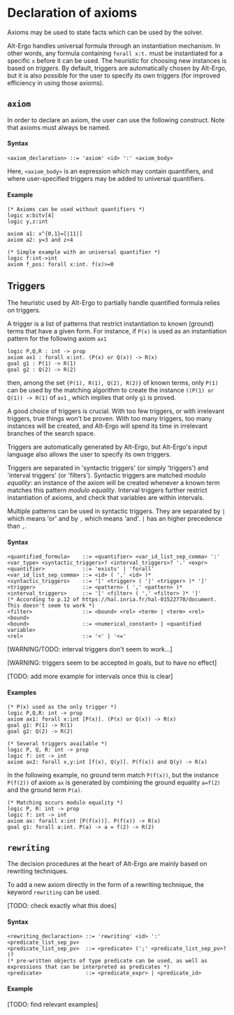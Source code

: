 
# Declaration of axioms

Axioms may be used to state facts which can be used by the solver.

Alt-Ergo handles universal formula through an instantiation mechanism. In other words, any formula containing `forall x:t.` must be instantiated for a specific `x` before it can be used.
The heuristic for choosing new instances is based on *triggers*. By default, triggers are automatically chosen by Alt-Ergo, but it is also possible for the user to specify its own triggers (for improved efficiency in using those axioms).

## `axiom`

In order to declare an axiom, the user can use the following construct.
Note that axioms must always be named.

#### Syntax
```
<axiom_declaration> ::= 'axiom' <id> ':' <axiom_body>
```
Here, `<axiom_body>` is an expression which may contain quantifiers, and where user-specified triggers may be added to universal quantifiers.

#### Example

```
(* Axioms can be used without quantifiers *)
logic x:bitv[4]
logic y,z:int

axiom a1: x^{0,1}=[|11|]
axiom a2: y=3 and z<4
```

```
(* Simple example with an universal quantifier *)
logic f:int->int
axiom f_pos: forall x:int. f(x)>=0
```

## Triggers
The heuristic used by Alt-Ergo to partially handle quantified formula relies on triggers.

A  trigger  is  a  list  of patterns that restrict instantiation to known (ground) terms that have a given form. For instance, if `P(x)` is used as an instantiation pattern for the following axiom `ax1`
```
logic P,Q,R : int -> prop
axiom ax1 : forall x:int. (P(x) or Q(x)) -> R(x)
goal g1 : P(1) -> R(1)
goal g2 : Q(2) -> R(2)
```
then,  among  the  set `{P(1), R(1), Q(2), R(2)}` of  known  terms, only `P(1)` can be used by the matching algorithm to create the instance `((P(1) or Q(1)) -> R(1)` of `ax1` , which implies that only `g1` is proved.

A good choice of triggers is crucial. With too few triggers, or with irrelevant triggers, true things won't be proven. With too many triggers, too many instances will be created, and Alt-Ergo will spend its time in irrelevant branches of the search space.

Triggers are automatically generated by Alt-Ergo, but Alt-Ergo's input language also allows the user to specify its own triggers.

Triggers are separated in 'syntactic triggers' (or simply 'triggers') and 'interval triggers' (or 'filters').
Syntactic triggers are matched *modulo equality*: an instance of the axiom will be created whenever a known term matches this pattern *modulo equality*. 
Interval triggers further restrict instantiation of axioms, and check that variables are within intervals.

Multiple patterns can be used in syntactic triggers. They are separated by `|` which means 'or' and by `,` which means 'and'. `|` has an higher precedence than `,`.

#### Syntax
```
<quantified_formula>    ::= <quantifier> <var_id_list_sep_comma> ':' <var_type> <syntactic_triggers>? <interval_triggers>? '.' <expr>
<quantifier>            ::= 'exists' | 'forall'
<var_id_list_sep_comma> ::= <id> ( ',' <id> )*
<syntactic_triggers>    ::= '[' <trigger> ( '|' <trigger> )* ']'
<trigger>               ::= <pattern> ( ',' <pattern> )*
<interval_triggers>     ::= '[' <filter> ( ',' <filter> )* ']'
(* According to p.12 of https://hal.inria.fr/hal-01522770/document. This doesn't seem to work *)
<filter>                ::= <bound> <rel> <term> | <term> <rel> <bound>
<bound>                 ::= <numerical_constant> | <quantified variable>
<rel>                   ::= '<' | '<='
```

[WARNING/TODO: interval triggers don't seem to work...]

[WARNING: triggers seem to be accepted in goals, but to have no effect]

[TODO: add more example for intervals once this is clear]

#### Examples
```
(* P(x) used as the only trigger *)
logic P,Q,R: int -> prop
axiom ax1: forall x:int [P(x)]. (P(x) or Q(x)) -> R(x)
goal g1: P(1) -> R(1)
goal g2: Q(2) -> R(2)
```

```
(* Several triggers available *)
logic P, Q, R: int -> prop
logic f: int -> int
axiom ax2: forall x,y:int [f(x), Q(y)]. P(f(x)) and Q(y) -> R(x)
```

In the following example, no ground term match `P(f(x))`, but the instance `P(f(2))` of axiom `ax` is generated by combining the ground equality `a=f(2)` and the ground term `P(a)`.

```
(* Matching occurs modulo equality *)
logic P, R: int -> prop
logic f: int -> int
axiom ax: forall x:int [P(f(x))]. P(f(x)) -> R(x)
goal g1: forall a:int. P(a) -> a = f(2) -> R(2)
```

## `rewriting`
The decision procedures at the heart of Alt-Ergo are mainly based on rewriting techniques.

To add a new axiom directly in the form of a rewriting technique, the keyword `rewriting` can be used.

[TODO: check exactly what this does]

#### Syntax
```
<rewriting_declaraction> ::= 'rewriting' <id> ':' <predicate_list_sep_pv>
<predicate_list_sep_pv>  ::= <predicate> (';' <predicate_list_sep_pv>? )? 
(* pre-written objects of type predicate can be used, as well as expressions that can be interpreted as predicates *) 
<predicate>              ::= <predicate_expr> | <predicate_id>
```

#### Example
[TODO: find relevant examples]
